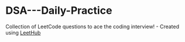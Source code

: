 # DSA---Daily-Practice
Collection of LeetCode questions to ace the coding interview! - Created using [LeetHub](https://github.com/QasimWani/LeetHub)
